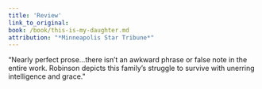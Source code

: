 ```yaml
---
title: 'Review'
link_to_original:
book: /book/this-is-my-daughter.md
attribution: "*Minneapolis Star Tribune*"
---
```

“Nearly perfect prose…there isn’t an awkward phrase or false note in the entire work. Robinson depicts this family’s struggle to survive with unerring intelligence and grace."

